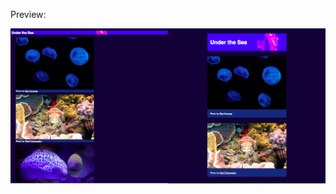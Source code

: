 Preview: 

![Preview project](https://github.com/aklap/learn-css-unit-two/blob/master/images/comparison-preview.png)